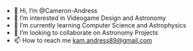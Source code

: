 - 👋 Hi, I’m @Cameron-Andress
- 👀 I’m interested in Videogame Design and Astronomy 
- 🌱 I’m currently learning Computer Science and Astrophysics
- 💞️ I’m looking to collaborate on Astronomy Projects 
- 📫 How to reach me kam.andress89@gmail.com

<!---
Cameron-Andress/Cameron-Andress is a ✨ special ✨ repository because its `README.md` (this file) appears on your GitHub profile.
You can click the Preview link to take a look at your changes.
--->
